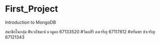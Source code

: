 # First_Project
Introduction to MongoDB

สมาชิกในกลุ่ม
#แวอัซมะห์ แวมูดอ 67133520
#วิมลสิริ คงเจริญ 67117812
#ศรันพร ขำเจริญ 67121343